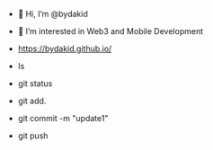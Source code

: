 - 👋 Hi, I’m @bydakid
- 👀 I’m interested in Web3 and Mobile Development
- https://bydakid.github.io/

- ls
- git status
- git add.
- git commit -m "update1"
- git push
